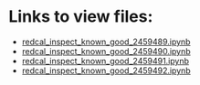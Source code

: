 # Links to view files:

* [redcal_inspect_known_good_2459489.ipynb](https://nbviewer.jupyter.org/github/HERA-Team/H5C_Notebooks/blob/main/redcal_inspect_known_good/redcal_inspect_known_good_2459489.ipynb)
* [redcal_inspect_known_good_2459490.ipynb](https://nbviewer.jupyter.org/github/HERA-Team/H5C_Notebooks/blob/main/redcal_inspect_known_good/redcal_inspect_known_good_2459490.ipynb)
* [redcal_inspect_known_good_2459491.ipynb](https://nbviewer.jupyter.org/github/HERA-Team/H5C_Notebooks/blob/main/redcal_inspect_known_good/redcal_inspect_known_good_2459491.ipynb)
* [redcal_inspect_known_good_2459492.ipynb](https://nbviewer.jupyter.org/github/HERA-Team/H5C_Notebooks/blob/main/redcal_inspect_known_good/redcal_inspect_known_good_2459492.ipynb)